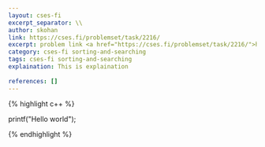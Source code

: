 ```yaml
---
layout: cses-fi
excerpt_separator: \\
author: skohan
link: https://cses.fi/problemset/task/2216/
excerpt: problem link <a href="https://cses.fi/problemset/task/2216/">https://cses.fi/problemset/task/2216/</a>
category: cses-fi sorting-and-searching
tags: cses-fi sorting-and-searching
explaination: This is explaination
    
references: []
---
```




{% highlight c++ %}

printf("Hello world");

{% endhighlight %}




